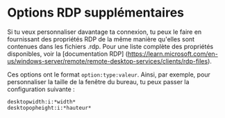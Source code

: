 # Options RDP supplémentaires

Si tu veux personnaliser davantage ta connexion, tu peux le faire en fournissant des propriétés RDP de la même manière qu'elles sont contenues dans les fichiers .rdp. Pour une liste complète des propriétés disponibles, voir la [documentation RDP] (https://learn.microsoft.com/en-us/windows-server/remote/remote-desktop-services/clients/rdp-files).

Ces options ont le format `option:type:valeur`. Ainsi, par exemple, pour personnaliser la taille de la fenêtre du bureau, tu peux passer la configuration suivante :
```
desktopwidth:i:*width*
desktopopheight:i:*hauteur*
```
